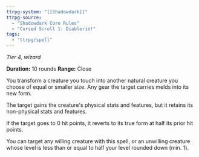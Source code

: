 ```yaml
---
ttrpg-system: "[[Shadowdark]]"
ttrpg-source: 
  - "Shadowdark Core Rules"
  - "Cursed Scroll 1: Diablerie!"
tags:
  - "ttrpg/spell"
---
```

*Tier 4, wizard*

**Duration:** 10 rounds
**Range:** Close

You transform a creature you touch into another natural creature you choose of equal or smaller size. Any gear the target carries melds into its new form.

The target gains the creature's physical stats and features, but it retains its non-physical stats and features.

If the target goes to 0 hit points, it reverts to its true form at half its prior hit points.

You can target any willing creature with this spell, or an unwilling creature whose level is less than or equal to half your level rounded down (min. 1).


